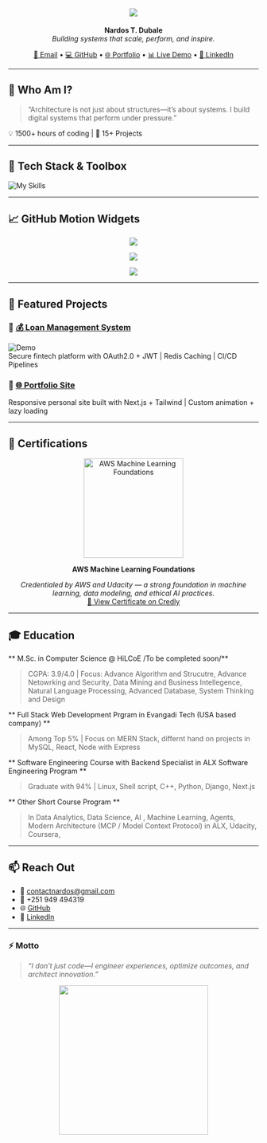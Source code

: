 <h1 align="center">
  <img src="https://readme-typing-svg.herokuapp.com/?lines=👨‍💻+Senior+Full+Stack+Developer;🤖+AI+Software+Creator;🧠+Systems+Architect;🚀+Tech+Innovator&center=true&size=30&duration=3500" />
</h1>

<p align="center">
  <b>Nardos T. Dubale</b><br/>
  <i>Building systems that scale, perform, and inspire.</i>
</p>

<p align="center">
  <a href="mailto:contactnardos@gmail.com">📧 Email</a> •
  <a href="https://github.com/Nardos-Tilahun">💻 GitHub</a> •
  <a href="https://my-portfolio-bwqp.onrender.com/">🌐 Portfolio</a> •
  <a href="https://personal-loan-management.onrender.com/">📊 Live Demo</a> •
  <a href="https://www.linkedin.com/in/nardosdubale/">🔗 LinkedIn</a>
</p>

---

## 🧠 Who Am I?

> “Architecture is not just about structures—it’s about systems. I build digital systems that perform under pressure.”

💡 1500+ hours of coding | 🎯 15+ Projects 

---

## 🔧 Tech Stack & Toolbox

![My Skills](https://skillicons.dev/icons?i=react,nextjs,nodejs,django,ts,redux,graphql,tailwind,aws,docker,kubernetes,postgres,mongodb,git,jest,linux&perline=8)

---

## 📈 GitHub Motion Widgets

<p align="center">
  <img src="https://github-readme-stats.vercel.app/api?username=Nardos-Tilahun&show_icons=true&theme=tokyonight&hide_border=true&count_private=true&include_all_commits=true" />
</p>

<p align="center">
  <img src="https://github-readme-streak-stats.herokuapp.com/?user=Nardos-Tilahun&theme=tokyonight&hide_border=true" />
</p>

<p align="center">
  <img src="https://github-readme-stats.vercel.app/api/top-langs/?username=Nardos-Tilahun&layout=compact&theme=tokyonight&hide_border=true" />
</p>

---

## 🚀 Featured Projects

### 🔹 [💰 Loan Management System](https://personal-loan-management.onrender.com/)
![Demo](https://github.com/Nardos-Tilahun/loan-system/assets/preview.gif)  
Secure fintech platform with OAuth2.0 + JWT | Redis Caching | CI/CD Pipelines

### 🔹 [🌐 Portfolio Site](https://my-portfolio-bwqp.onrender.com/)
Responsive personal site built with Next.js + Tailwind | Custom animation + lazy loading

---

## 🏅 Certifications

<p align="center">
  <a href="https://www.credly.com/badges/e56e8a83-0fa0-4098-80a1-68c0fc15b12b/public_url" target="_blank">
    <img src="https://images.credly.com/size/680x680/images/51984979-f759-49f0-8bb3-5310d364fdbe/image.png" alt="AWS Machine Learning Foundations" width="200" />
  </a>
</p>

<p align="center"><b>AWS Machine Learning Foundations</b></p>

<p align="center">
  <i>Credentialed by AWS and Udacity — a strong foundation in machine learning, data modeling, and ethical AI practices.</i><br/>
  <a href="https://www.credly.com/badges/e56e8a83-0fa0-4098-80a1-68c0fc15b12b/public_url" target="_blank">🔗 View Certificate on Credly</a>
</p>

---

## 🎓 Education


** M.Sc. in Computer Science @ HiLCoE /To be completed soon/**  
> CGPA: 3.9/4.0 | Focus: Advance Algorithm and Strucutre, Advance Netowrking and Security, Data Mining and Business Intellegence, Natural Language Processing, Advanced Database, System Thinking and Design

** Full Stack Web Development Prgram in Evangadi Tech (USA based company) **
> Among Top 5%  | Focus on MERN Stack, differnt hand on projects in MySQL, React, Node with Express

** Software Engineering Course with Backend Specialist in ALX Software Engineering Program **
> Graduate with 94% | Linux, Shell script, C++, Python, Django, Next.js

** Other Short Course Program **
> In Data Analytics, Data Science, AI , Machine Learning, Agents, Modern Architecture (MCP / Model Context Protocol) in ALX, Udacity, Coursera,

---

## 📫 Reach Out

- 📧 contactnardos@gmail.com  
- 📱 +251 949 494319  
- 🌐 [GitHub](https://github.com/Nardos-Tilahun)  
- 🔗 [LinkedIn](https://www.linkedin.com/in/nardosdubale/)  

---

### ⚡ Motto  
> *“I don’t just code—I engineer experiences, optimize outcomes, and architect innovation.”*

<p align="center">
  <img src="https://media.giphy.com/media/3ohzdIuqJoo8QdKlnW/giphy.gif" width="300" />
</p>
